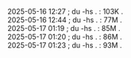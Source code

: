 2025-05-16 12:27  ;  du -hs .  :  103K .   
2025-05-16 12:44  ;  du -hs .  :  77M .   
2025-05-17 01:19  ;  du -hs .  :  85M .   
2025-05-17 01:20  ;  du -hs .  :  86M .   
2025-05-17 01:23  ;  du -hs .  :  93M .   
